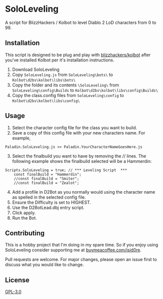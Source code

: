 # SoloLeveling

A script for BlizzHackers / Kolbot to level Diablo 2 LoD characters from 0 to 99.

## Installation

This script is designed to be plug and play with [blizzhackers/kolbot](https://github.com/blizzhackers/kolbot) after you've installed Kolbot per it's installation instructions. 

1. Download SoloLeveling 
2. Copy ```SoloLeveling.js``` from ```SoloLeveling\bots\``` to ```Kolbot\d2bs\kolbot\libs\bots\```
3. Copy the folder and its contents ```\SoloLeveling\``` from ```SoloLeveling\config\Builds``` to ```Kolbot\d2bs\kolbot\libs\config\Builds\```
4. Copy the class.config files from ```SoloLeveling\config``` to ```Kolbot\d2bs\kolbot\libs\config\```

## Usage
1. Select the character config file for the class you want to build.
2. Save a copy of this config file with your new characters name. For example,
```
Paladin.SoloLeveling.js >> Paladin.YourCharacterNameGoesHere.js
```
3. Select the finalbuild you want to have by removing the // lines. The following example shows the finalbuild selected will be a Hammerdin:  
```
Scripts.SoloLeveling = true; // *** Leveling Script  ***
	const finalBuild = "Hammerdin";
	//const finalBuild = "Smiter";
	//const finalBuild = "Zealot";
``` 
4. Add a profile in D2Bot as you normally would using the character name as spelled in the selected config file.
5. Ensure the Difficulty is set to HIGHEST.
6. Use the D2BotLead.dbj entry script.
7. Click apply.
8. Run the Bot. 

## Contributing

This is a hobby project that I'm doing in my spare time. So if you enjoy using SoloLeveling consider supporting me at [buymeacoffee.com/isid0re](https://www.buymeacoffee.com/isid0re).

Pull requests are welcome. For major changes, please open an issue first to discuss what you would like to change.

## License
[GPL-3.0](https://choosealicense.com/licenses/gpl-3.0/)
